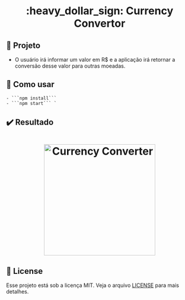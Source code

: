 <h1 align="center"> 
    :heavy_dollar_sign: Currency Convertor
</h1>

## :page_facing_up: Projeto 
- O usuário irá informar um valor em R$ e a aplicação irá retornar a conversão desse valor para outras moeadas.

## :page_facing_up: Como usar
    - ```npm install``` 
    - ```npm start``` `


## :heavy_check_mark: Resultado

<h1 align="center">
    <img alt="Currency Converter" title="#currencyconverter" width="300px" src=".github/video.gif" />
</h1>


## :memo: License

Esse projeto está sob a licença MIT. Veja o arquivo [LICENSE](LICENSE) para mais detalhes.


